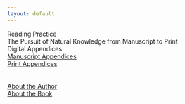 ```yaml
---
layout: default
---
```

<style>
body { 
	background-image: url('https://iiif.wellcomecollection.org/image/b19719838_ms_5650_0001.JP2/full/760%2C/0/default.jpg');
	background-repeat: no-repeat;
	background-position: center top;
	max-height: 800px;
	min-height: 400px;
}
</style>

<div class="index-container">
<div class="index-title">
Reading Practice
</div>

<div class="index-subtitle">
The Pursuit of Natural Knowledge from Manuscript to Print
</div>

<div class="index-description">
Digital Appendices
</div>

<div class="index-nav">
    <a class="index-nav-item" href="{{ site.baseurl }}/manuscripts">Manuscript Appendices</a><br>
    <a class="index-nav-item" href="{{ site.baseurl }}/print">Print Appendices</a><br><br><br>
    <a class="index-nav-item" href="{{ site.baseurl }}/author">About the Author</a><br>
    <a class="index-nav-item" href="{{ site.baseurl }}/book">About the Book</a>
</div>
</div>










